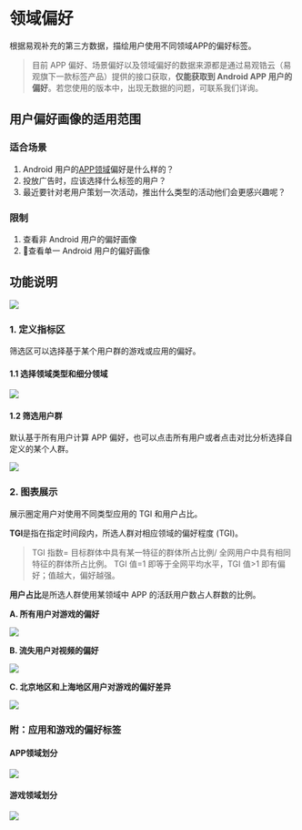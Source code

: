 # 领域偏好

根据易观补充的第三方数据，描绘用户使用不同领域APP的偏好标签。

> 目前 APP 偏好、场景偏好以及领域偏好的数据来源都是通过易观锆云（易观旗下一款标签产品）提供的接口获取，**仅能获取到 Android APP 用户的偏好**。若您使用的版本中，出现无数据的问题，可联系我们详询。

## 用户偏好画像的适用范围

### 适合场景

1. Android 用户的[APP领域](analytics-categorypreference.md####APP领域划分)偏好是什么样的？
2. 投放广告时，应该选择什么标签的用户？
3. 最近要针对老用户策划一次活动，推出什么类型的活动他们会更感兴趣呢？

### 限制

1. 查看非 Android 用户的偏好画像
2. 查看单一 Android 用户的偏好画像

## 功能说明

![ ](https://imguserradar.analysys.cn/fangzhou/img/2018/08/201808131726294492.png)

### 1. 定义指标区

筛选区可以选择基于某个用户群的游戏或应用的偏好。

#### 1.1 选择领域类型和细分领域

![ ](https://imguserradar.analysys.cn/fangzhou/img/2018/08/201808131734281160.gif)

#### 1.2  筛选用户群

默认基于所有用户计算 APP 偏好，也可以点击所有用户或者点击对比分析选择自定义的某个人群。

![ ](https://imguserradar.analysys.cn/fangzhou/img/2018/08/201808131736235388.png)

### 2. 图表展示

展示圈定用户对使用不同类型应用的 TGI 和用户占比。

**TGI**是指在指定时间段内，所选人群对相应领域的偏好程度 \(TGI\)。

> TGI 指数= 目标群体中具有某一特征的群体所占比例/ 全网用户中具有相同特征的群体所占比例。 TGI 值=1 即等于全网平均水平，TGI 值&gt;1 即有偏好；值越大，偏好越强。

**用户占比**是所选人群使用某领域中 APP 的活跃用户数占人群数的比例。

**A. 所有用户对游戏的偏好**

![ ](https://imguserradar.analysys.cn/fangzhou/img/2018/08/201808131756552524.png)

**B. 流失用户对视频的偏好**

![ ](https://imguserradar.analysys.cn/fangzhou/img/2018/08/201808131756555745.png)

**C. 北京地区和上海地区用户对游戏的偏好差异**

![ ](https://imguserradar.analysys.cn/fangzhou/img/2018/08/201808131805446401.gif)

### 附：应用和游戏的偏好标签

#### APP领域划分

![ ](https://imguserradar.analysys.cn/fangzhou/img/2018/08/201808131812429342.jpg)

#### 游戏领域划分

![ ](https://imguserradar.analysys.cn/fangzhou/img/2018/08/201808131812423853.jpg)

